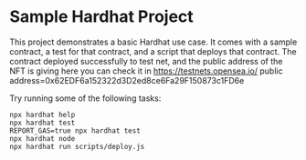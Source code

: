 # Sample Hardhat Project

This project demonstrates a basic Hardhat use case. It comes with a sample contract, a test for that contract, and a script that deploys that contract.
The contract deployed successfully to test net, and the public address of the NFT is giving here you can check it in https://testnets.opensea.io/
public address=0x62EDF6a152322d3D2ed8ce6Fa29F150873c1FD6e

Try running some of the following tasks:

```shell
npx hardhat help
npx hardhat test
REPORT_GAS=true npx hardhat test
npx hardhat node
npx hardhat run scripts/deploy.js
```
